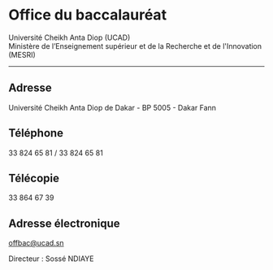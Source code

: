 # Office du baccalauréat

Université Cheikh Anta Diop (UCAD)  
Ministère de l’Enseignement supérieur et de la Recherche et de l'Innovation (MESRI)  

---------------------------------------------------------------------------------------------------------------------------

**Adresse**
-----------

Université Cheikh Anta Diop de Dakar - BP 5005 - Dakar Fann

**Téléphone**
-------------

33 824 65 81 / 33 824 65 81

**Télécopie**
-------------

33 864 67 39

**Adresse électronique**
------------------------

[offbac@ucad.sn](../../../services/offbacucadsn.md)

Directeur : Sossé NDIAYE